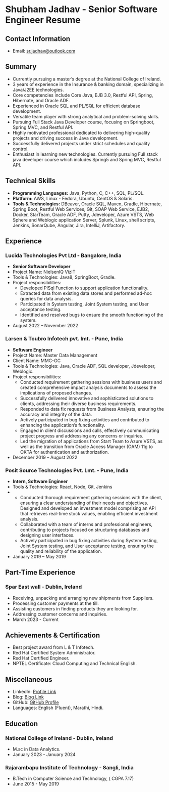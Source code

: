<!---
# shubham4u.github.io
Markdown_Mkdocs -->
# Shubham Jadhav - Senior Software Engineer Resume

## Contact Information
- Email: sr.jadhav@outlook.com
<!--- - Phone: (+353) 0899784196  -->

<!--- ## Visa Status
I will be eligible to work full-time without requiring sponsorship starting from January 2024, while holding a Stamp 1G visa.
-->
## Summary
- Currently pursuing a master’s degree at the National College of Ireland.
- 3 years of experience in the Insurance & banking domain, specializing in Java/J2EE technologies.
- Core competencies include Core Java, EJB 3.0, Restful API, Spring, Hibernate, and Oracle ADF.
- Experienced in Oracle SQL and PL/SQL for efficient database development.
- Versatile team player with strong analytical and problem-solving skills.
- Pursuing Full Stack Java Developer course, focusing on Springboot, Spring MVC, and Restful API.
- Highly motivated professional dedicated to delivering high-quality projects and driving success in Java development.
- Successfully delivered projects under strict schedules and quality control.
- Enthusiast in learning new technologies. Currently pursuing Full stack java developer course which includes Spring5 and Spring MVC, Restful API.

## Technical Skills
- **Programming Languages:** Java, Python, C, C++, SQL, PL/SQL.
- **Platform:** AWS, Linux - Fedora, Ubuntu, CentOS & Solaris.
- **Tools & Technologies:** DBeaver, Oracle SQL, Maven, Gradle, Hibernate, Spring Boot, Restful Web Services, Git, SOAP Web Service, EJB2, Docker, StarTeam, Oracle ADF, Putty, Jdeveloper, Azure VSTS, Web Sphere and Weblogic application Server, Splunk, Linux, shell scripts, Jenkins, SonarQube, Angular, Jira, IntelliJ, Artifactory.

## Experience

### Lucida Technologies Pvt Ltd - Bangalore, India
- **Senior Software Developer**
- Project Name: NielsenIQ VizIT
- Tools & Technologies: Java8, SpringBoot, Gradle.
- Project responsibilities:
  - Developed PlSql Function to support application functionality.
  - Extracted data from existing data stores and performed ad-hoc queries for data analysis.
  - Participated in System testing, Joint System testing, and User acceptance testing.
  - Identified and resolved bugs to ensure the smooth functioning of the system.
- August 2022 – November 2022

### Larsen & Toubro Infotech pvt. lmt. - Pune, India
- **Software Engineer**
- Project Name: Master Data Management
- Client Name: MMC-GC
- Tools & Technologies: Java, Oracle ADF, SQL developer, Jdeveloper, Weblogic.
- Project responsibilities:
  - Conducted requirement gathering sessions with business users and created comprehensive impact analysis documents to assess the implications of proposed changes.
  - Successfully delivered innovative and sophisticated solutions to clients, addressing their diverse business requirements.
  - Responded to data fix requests from Business Analysts, ensuring the accuracy and integrity of the data.
  - Actively participated in bug fixing activities and contributed to enhancing the application’s functionality.
  - Engaged in client discussions and calls, effectively communicating project progress and addressing any concerns or inquiries.
  - Led the migration of applications from Start Team to Azure VSTS, as well as the transition from Oracle Access Manager (OAM) 11g to OKTA for authentication and authorization.
- December 2019 – August 2022

### Posit Source Technologies Pvt. Lmt. - Pune, India
- **Intern, Software Engineer**
- Tools & Technologies: React, Node, Git, Jenkins
- - Conducted thorough requirement gathering sessions with the client, ensuring a clear understanding of their needs and objectives. Designed and developed an investment model comprising an API that retrieves real-time stock values, enabling efficient investment analysis.
  - Collaborated with a team of interns and professional engineers, contributing to projects focused on structuring databases and designing user interfaces.
  - Actively participated in bug fixing activities during System testing, Joint System testing, and User acceptance testing, ensuring the quality and reliability of the application.
- January 2019 – May 2019

## Part-Time Experience

### Spar East wall - Dublin, Ireland
- Receiving, unpacking and arranging new shipments from Suppliers.
- Processing customer payments at the till.
- Assisting customers in finding products they are looking for.
- Addressing customer concerns and inquiries.
- March 2023 - Current

## Achievements & Certification
- Best project award from L & T Infotech.
- Red Hat Certified System Administrator.
- Red Hat Certified Engineer.
- NPTEL Certificate: Cloud Computing and Technical English.

## Miscellaneous
- LinkedIn: [Profile Link](https://www.linkedin.com/in/sr-jadhav/)
- Blog: [Blog Link](http://shubhamrjadhav.blogspot.com/)
- GitHub: [GitHub Profile](https://github.com/shubham4u)
- Languages: English (Fluent), Marathi, Hindi.

## Education

### National College of Ireland - Dublin, Ireland
- M.sc in Data Analytics.
- January 2023 - January 2024

### Rajarambapu Institute of Technology - Sangli, India
- B.Tech in Computer Science and Technology, ( CGPA 7.17)
- June 2015 - May 2019

<!---
Click on the links   

[https://shubham4u.github.io/docs/VirtualBox/simple.html](https://shubham4u.github.io/docs/VirtualBox/simple.html)

[https://shubham4u.github.io/docs/BodhiBuilder/bodhibuilder.html](https://shubham4u.github.io/docs/BodhiBuilder/bodhibuilder.html ) 

[https://github.com/shubham4u/shubham4u.github.io/blob/master/docs/pycaffe_cntk_tf/pycaffe_cntk_tf.md](https://github.com/shubham4u/shubham4u.github.io/blob/master/docs/pycaffe_cntk_tf/pycaffe_cntk_tf.md)

-->
